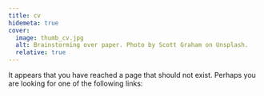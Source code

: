 ```yaml
---
title: cv
hidemeta: true
cover:
  image: thumb_cv.jpg
  alt: Brainstorming over paper. Photo by Scott Graham on Unsplash.
  relative: true
---
```


It appears that you have reached a page that should not exist. Perhaps you are looking for one of the following links:
